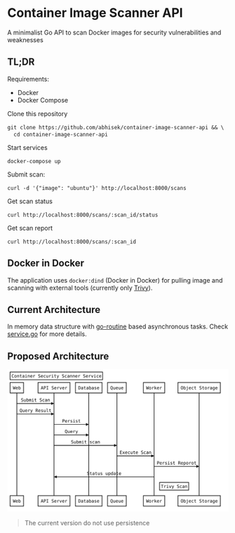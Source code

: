 # Container Image Scanner API
A minimalist Go API to scan Docker images for security vulnerabilities and weaknesses

## TL;DR

Requirements:

* Docker
* Docker Compose

Clone this repository

```
git clone https://github.com/abhisek/container-image-scanner-api && \
  cd container-image-scanner-api
```

Start services

```
docker-compose up
```

Submit scan:

```
curl -d '{"image": "ubuntu"}' http://localhost:8000/scans
```

Get scan status

```
curl http://localhost:8000/scans/:scan_id/status
```

Get scan report

```
curl http://localhost:8000/scans/:scan_id
```

## Docker in Docker

The application uses `docker:dind` (Docker in Docker) for pulling image and scanning with external tools (currently only [Trivy](https://github.com/aquasecurity/trivy)).

## Current Architecture

In memory data structure with [go-routine](https://tour.golang.org/concurrency/1) based asynchronous tasks. Check [service.go](https://github.com/abhisek/container-image-scanner-api/blob/master/service.go) for more details.

## Proposed Architecture

![](docs/diagram.svg)

> The current version do not use persistence

